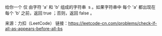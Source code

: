 给你一个 仅 由字符 'a' 和 'b' 组成的字符串  s 。如果字符串中 每个 'a' 都出现在 每个 'b' 之前，返回 true ；否则，返回 false 。



来源：力扣（LeetCode）
链接：https://leetcode-cn.com/problems/check-if-all-as-appears-before-all-bs
